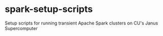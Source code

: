 # spark-setup-scripts
Setup scripts for running transient Apache Spark clusters on CU's Janus Supercomputer
